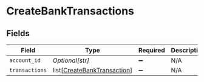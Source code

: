 # CreateBankTransactions


## Fields

| Field                                                                       | Type                                                                        | Required                                                                    | Description                                                                 |
| --------------------------------------------------------------------------- | --------------------------------------------------------------------------- | --------------------------------------------------------------------------- | --------------------------------------------------------------------------- |
| `account_id`                                                                | *Optional[str]*                                                             | :heavy_minus_sign:                                                          | N/A                                                                         |
| `transactions`                                                              | list[[CreateBankTransaction](../../models/shared/createbanktransaction.md)] | :heavy_minus_sign:                                                          | N/A                                                                         |